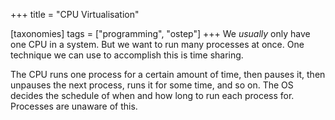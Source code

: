 +++
title = "CPU Virtualisation"

[taxonomies]
tags = ["programming", "ostep"]
+++
We *usually* only have one CPU in a system. But we want to run many processes at once. One technique we can use to accomplish this is time sharing. 

The CPU runs one process for a certain amount of time, then pauses it, then unpauses the next process, runs it for some time, and so on. The OS decides the schedule of when and how long to run each process for. Processes are unaware of this.